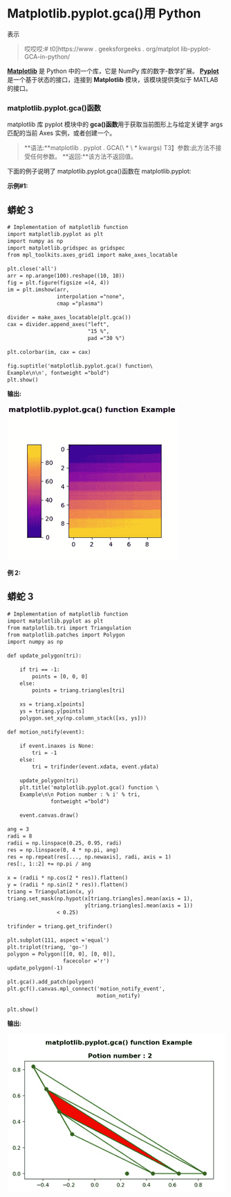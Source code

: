 # Matplotlib.pyplot.gca()用 Python

表示

> 哎哎哎:# t0]https://www . geeksforgeeks . org/matplot lib-pyplot-GCA-in-python/

[**Matplotlib**](https://www.geeksforgeeks.org/python-introduction-matplotlib/) 是 Python 中的一个库，它是 NumPy 库的数字-数学扩展。 [**Pyplot**](https://www.geeksforgeeks.org/pyplot-in-matplotlib/) 是一个基于状态的接口，连接到 **Matplotlib** 模块，该模块提供类似于 MATLAB 的接口。

### matplotlib.pyplot.gca()函数

matplotlib 库 pyplot 模块中的 **gca()函数**用于获取当前图形上与给定关键字 args 匹配的当前 Axes 实例，或者创建一个。

> **语法:**matplotlib . pyplot . GCA(\ * \ * kwargs)
> T3】参数:此方法不接受任何参数。
> **返回:**该方法不返回值。

下面的例子说明了 matplotlib.pyplot.gca()函数在 matplotlib.pyplot:

**示例#1:**

## 蟒蛇 3

```
# Implementation of matplotlib function
import matplotlib.pyplot as plt
import numpy as np
import matplotlib.gridspec as gridspec
from mpl_toolkits.axes_grid1 import make_axes_locatable

plt.close('all')
arr = np.arange(100).reshape((10, 10))
fig = plt.figure(figsize =(4, 4))
im = plt.imshow(arr,
                interpolation ="none",
                cmap ="plasma")

divider = make_axes_locatable(plt.gca())
cax = divider.append_axes("left",
                          "15 %",
                          pad ="30 %")

plt.colorbar(im, cax = cax)

fig.suptitle('matplotlib.pyplot.gca() function\
Example\n\n', fontweight ="bold")
plt.show()
```

**输出:**

![](img/3780c395dd571cc5a37838385a8a2899.png)

**例 2:**

## 蟒蛇 3

```
# Implementation of matplotlib function
import matplotlib.pyplot as plt
from matplotlib.tri import Triangulation
from matplotlib.patches import Polygon
import numpy as np

def update_polygon(tri):

    if tri == -1:
        points = [0, 0, 0]
    else:
        points = triang.triangles[tri]

    xs = triang.x[points]
    ys = triang.y[points]
    polygon.set_xy(np.column_stack([xs, ys]))

def motion_notify(event):

    if event.inaxes is None:
        tri = -1
    else:
        tri = trifinder(event.xdata, event.ydata)

    update_polygon(tri)
    plt.title('matplotlib.pyplot.gca() function \
    Example\n\n Potion number : % i' % tri,
              fontweight ="bold")

    event.canvas.draw()

ang = 3
radi = 8
radii = np.linspace(0.25, 0.95, radi)
res = np.linspace(0, 4 * np.pi, ang)
res = np.repeat(res[..., np.newaxis], radi, axis = 1)
res[:, 1::2] += np.pi / ang

x = (radii * np.cos(2 * res)).flatten()
y = (radii * np.sin(2 * res)).flatten()
triang = Triangulation(x, y)
triang.set_mask(np.hypot(x[triang.triangles].mean(axis = 1),
                         y[triang.triangles].mean(axis = 1))
                < 0.25)

trifinder = triang.get_trifinder()

plt.subplot(111, aspect ='equal')
plt.triplot(triang, 'go-')
polygon = Polygon([[0, 0], [0, 0]],
                  facecolor ='r')
update_polygon(-1)

plt.gca().add_patch(polygon)
plt.gcf().canvas.mpl_connect('motion_notify_event',
                             motion_notify)

plt.show()
```

**输出:**

![](img/0f9081754fd18d40508c9d77b5544546.png)